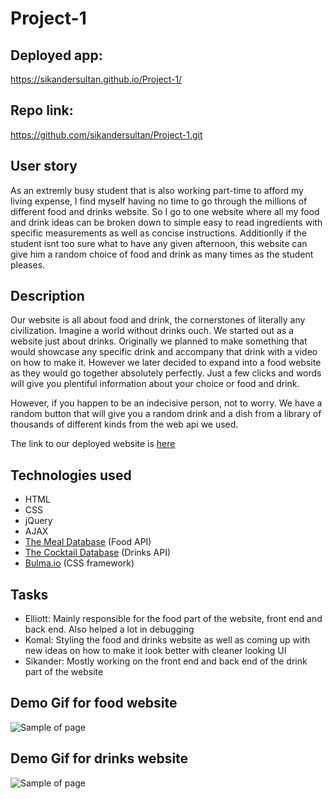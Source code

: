 # Project-1

## Deployed app:

https://sikandersultan.github.io/Project-1/

## Repo link:

https://github.com/sikandersultan/Project-1.git

## User story

As an extremly busy student that is also working part-time to afford my living expense, I find myself having no time to go through the millions of different food and drinks website. So I go to one website where all my food and drink ideas can be broken down to simple easy to read ingredients with specific measurements as well as concise instructions. Additionlly if the student isnt too sure what to have any given afternoon, this website can give him a random choice of food and drink as many times as the student pleases.

## Description

Our website is all about food and drink, the cornerstones of literally any civilization. Imagine a world without drinks ouch.
We started out as a website just about drinks. Originally we planned to make something that would showcase any specific drink and accompany that drink with a video on how to make it. However we later decided to expand into a food website as they would go together absolutely perfectly. Just a few clicks and words will give you plentiful information about your choice or food and drink.

However, if you happen to be an indecisive person, not to worry. We have a random button that will give you a random drink and a dish from a library of thousands of different kinds from the web api we used.

The link to our deployed website is [here](https://sikandersultan.github.io/Project-1/)

## Technologies used

- HTML
- CSS
- jQuery
- AJAX
- [The Meal Database](https://www.themealdb.com/api.php?ref=apilist.fun) (Food API)
- [The Cocktail Database](https://www.thecocktaildb.com/api.php) (Drinks API)
- [Bulma.io](https://bulma.io/) (CSS framework)

## Tasks
- Elliott: Mainly responsible for the food part of the website, front end and back end. Also helped a lot in debugging
- Komal: Styling the food and drinks website as well as coming up with new ideas on how to make it look better with cleaner looking UI
- Sikander: Mostly working on the front end and back end of the drink part of the website 

## Demo Gif for food website

![Sample of page](/assets/images/food.gif)

## Demo Gif for drinks website

![Sample of page](/assets/images/cocktail.gif)
